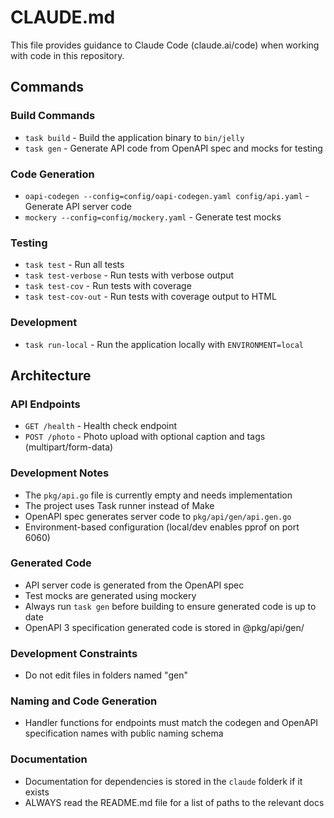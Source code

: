 # CLAUDE.md

This file provides guidance to Claude Code (claude.ai/code) when working with code in this repository.

## Commands

### Build Commands
- `task build` - Build the application binary to `bin/jelly`
- `task gen` - Generate API code from OpenAPI spec and mocks for testing

### Code Generation
- `oapi-codegen --config=config/oapi-codegen.yaml config/api.yaml` - Generate API server code
- `mockery --config=config/mockery.yaml` - Generate test mocks

### Testing
- `task test` - Run all tests
- `task test-verbose` - Run tests with verbose output
- `task test-cov` - Run tests with coverage
- `task test-cov-out` - Run tests with coverage output to HTML

### Development
- `task run-local` - Run the application locally with `ENVIRONMENT=local`

## Architecture

### API Endpoints
- `GET /health` - Health check endpoint
- `POST /photo` - Photo upload with optional caption and tags (multipart/form-data)

### Development Notes
- The `pkg/api.go` file is currently empty and needs implementation
- The project uses Task runner instead of Make
- OpenAPI spec generates server code to `pkg/api/gen/api.gen.go`
- Environment-based configuration (local/dev enables pprof on port 6060)

### Generated Code
- API server code is generated from the OpenAPI spec
- Test mocks are generated using mockery
- Always run `task gen` before building to ensure generated code is up to date
- OpenAPI 3 specification generated code is stored in @pkg/api/gen/ 

### Development Constraints
- Do not edit files in folders named "gen"

### Naming and Code Generation
- Handler functions for endpoints must match the codegen and OpenAPI specification names with public naming schema

### Documentation
- Documentation for dependencies is stored in the `claude` folderk if it exists
- ALWAYS read the README.md file for a list of paths to the relevant docs

